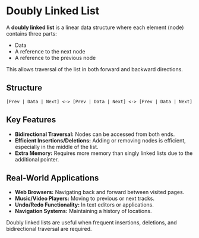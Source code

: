 # Doubly Linked List

A **doubly linked list** is a linear data structure where each element (node) contains three parts:

- Data
- A reference to the next node
- A reference to the previous node

This allows traversal of the list in both forward and backward directions.

## Structure

```
[Prev | Data | Next] <-> [Prev | Data | Next] <-> [Prev | Data | Next]
```

## Key Features

- **Bidirectional Traversal:** Nodes can be accessed from both ends.
- **Efficient Insertions/Deletions:** Adding or removing nodes is efficient, especially in the middle of the list.
- **Extra Memory:** Requires more memory than singly linked lists due to the additional pointer.

## Real-World Applications

- **Web Browsers:** Navigating back and forward between visited pages.
- **Music/Video Players:** Moving to previous or next tracks.
- **Undo/Redo Functionality:** In text editors or applications.
- **Navigation Systems:** Maintaining a history of locations.

Doubly linked lists are useful when frequent insertions, deletions, and bidirectional traversal are required.
